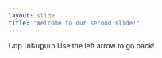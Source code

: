 ```yaml
---
layout: slide
title: "Welcome to our second slide!"
---
```

Նոր տեսքստ
Use the left arrow to go back!
